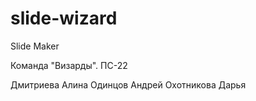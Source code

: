 # slide-wizard
Slide Maker

Команда "Визарды". ПС-22

Дмитриева Алина
Одинцов Андрей
Охотникова Дарья